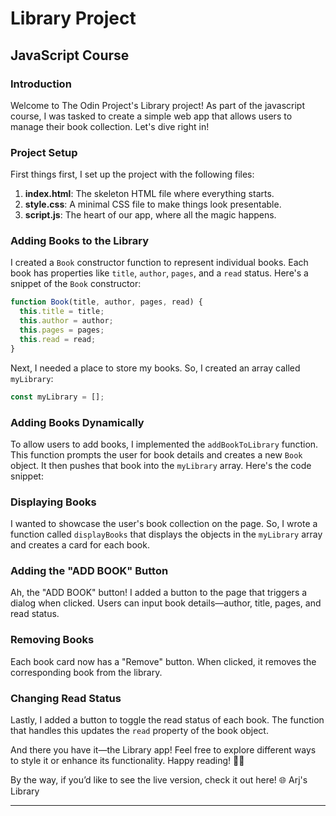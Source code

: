 # Library Project

## JavaScript Course

### Introduction

Welcome to The Odin Project's Library project! As part of the javascript course, I was tasked to create a simple web app that allows users to manage their book collection. Let's dive right in!

### Project Setup

First things first, I set up the project with the following files:

1. **index.html**: The skeleton HTML file where everything starts.
2. **style.css**: A minimal CSS file to make things look presentable.
3. **script.js**: The heart of our app, where all the magic happens.

### Adding Books to the Library

I created a `Book` constructor function to represent individual books. Each book has properties like `title`, `author`, `pages`, and a `read` status. Here's a snippet of the `Book` constructor:

```javascript
function Book(title, author, pages, read) {
  this.title = title;
  this.author = author;
  this.pages = pages;
  this.read = read;
}
```

Next, I needed a place to store my books. So, I created an array called `myLibrary`:

```javascript
const myLibrary = [];
```

### Adding Books Dynamically

To allow users to add books, I implemented the `addBookToLibrary` function. This function prompts the user for book details and creates a new `Book` object. It then pushes that book into the `myLibrary` array. Here's the code snippet:

### Displaying Books

I wanted to showcase the user's book collection on the page. So, I wrote a function called `displayBooks` that displays the objects in the `myLibrary` array and creates a card for each book.

### Adding the "ADD BOOK" Button

Ah, the "ADD BOOK" button! I added a button to the page that triggers a dialog when clicked. Users can input book details—author, title, pages, and read status.

### Removing Books

Each book card now has a "Remove" button. When clicked, it removes the corresponding book from the library.

### Changing Read Status

Lastly, I added a button to toggle the read status of each book. The function that handles this updates the `read` property of the book object.

And there you have it—the Library app! Feel free to explore different ways to style it or enhance its functionality. Happy reading! 📖🌟

By the way, if you’d like to see the live version, check it out here! 🌐
<a url="https://arjtheprogrammer.github.io/library/"> Arj's Library</a>

---
